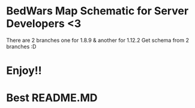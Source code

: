 # BedWars Map Schematic for Server Developers <3

There are 2 branches one for 1.8.9 & another for 1.12.2
Get schema from 2 branches :D

# Enjoy!!

















# Best README.MD
